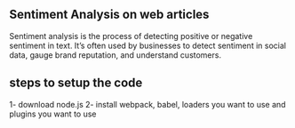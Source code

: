 Sentiment Analysis on web articles
-------------------------------------------------------
Sentiment analysis is the process of detecting positive or negative sentiment in text. It’s often used by businesses to detect sentiment in social data, gauge brand reputation, and understand customers.

steps to setup the code
-------------------------------------------------------

1- download node.js
2- install webpack, babel, loaders you want to use and plugins you want to use